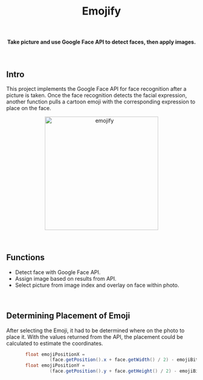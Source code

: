 
<h1 align="center"> Emojify </h1> <br>

<h4 align="center"> Take picture and use Google Face API to detect faces, then apply images. </h4> <br>
 

## Intro

This project implements the Google Face API for face recognition after a picture is taken. Once the face recognition detects the facial expression, another function pulls a cartoon emoji with the corresponding expression to place on the face.
<p align="center">
  <img alt="emojify" title="emojify" src="http://androidflow.github.io/screens/emojifypic1.gif" width=300>
</p>
<br>

## Functions 

* Detect face with Google Face API.
* Assign image based on results from API.  
* Select picture from image index and overlay on face within photo. 
<br>

## Determining Placement of Emoji

After selecting the Emoji, it had to be determined where on the photo to place it. With the values returned from the API, the placement could be calculated to estimate the coordinates.  
``` java
       float emojiPositionX =
                (face.getPosition().x + face.getWidth() / 2) - emojiBitmap.getWidth() / 2;
       float emojiPositionY =
                (face.getPosition().y + face.getHeight() / 2) - emojiBitmap.getHeight() / 3;
```
<br>

